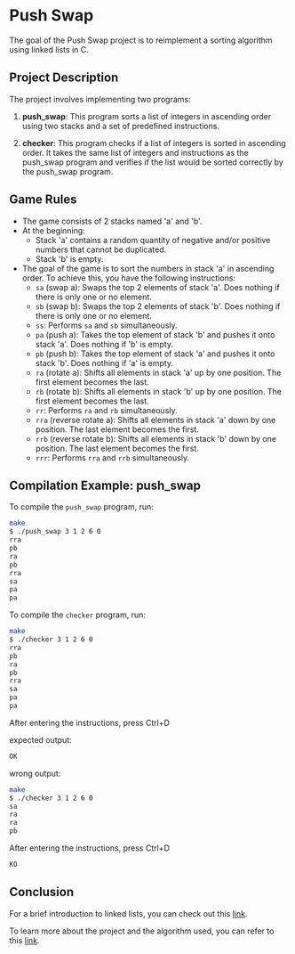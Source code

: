 # Push Swap

The goal of the Push Swap project is to reimplement a sorting algorithm using linked lists in C.

## Project Description

The project involves implementing two programs:

1. **push_swap**: This program sorts a list of integers in ascending order using two stacks and a set of predefined instructions.
   
2. **checker**: This program checks if a list of integers is sorted in ascending order. It takes the same list of integers and instructions as the push_swap program and verifies if the list would be sorted correctly by the push_swap program.

## Game Rules

- The game consists of 2 stacks named 'a' and 'b'.
- At the beginning:
  - Stack 'a' contains a random quantity of negative and/or positive numbers that cannot be duplicated.
  - Stack 'b' is empty.
- The goal of the game is to sort the numbers in stack 'a' in ascending order. To achieve this, you have the following instructions:
  - `sa` (swap a): Swaps the top 2 elements of stack 'a'. Does nothing if there is only one or no element.
  - `sb` (swap b): Swaps the top 2 elements of stack 'b'. Does nothing if there is only one or no element.
  - `ss`: Performs `sa` and `sb` simultaneously.
  - `pa` (push a): Takes the top element of stack 'b' and pushes it onto stack 'a'. Does nothing if 'b' is empty.
  - `pb` (push b): Takes the top element of stack 'a' and pushes it onto stack 'b'. Does nothing if 'a' is empty.
  - `ra` (rotate a): Shifts all elements in stack 'a' up by one position. The first element becomes the last.
  - `rb` (rotate b): Shifts all elements in stack 'b' up by one position. The first element becomes the last.
  - `rr`: Performs `ra` and `rb` simultaneously.
  - `rra` (reverse rotate a): Shifts all elements in stack 'a' down by one position. The last element becomes the first.
  - `rrb` (reverse rotate b): Shifts all elements in stack 'b' down by one position. The last element becomes the first.
  - `rrr`: Performs `rra` and `rrb` simultaneously.

## Compilation Example: push_swap

To compile the `push_swap` program, run:

```bash
make
$ ./push_swap 3 1 2 6 0
rra
pb
ra
pb
rra
sa
pa
pa
```
To compile the `checker` program, run:
```bash
make
$ ./checker 3 1 2 6 0
rra
pb
ra
pb
rra
sa
pa
pa
```
After entering the instructions, press Ctrl+D

expected output:
```bash
OK
```

wrong output:
```bash
make
$ ./checker 3 1 2 6 0
sa
ra
ra
pb
```
After entering the instructions, press Ctrl+D
```bash
KO
```

## Conclusion

For a brief introduction to linked lists, you can check out this [link](https://www.geeksforgeeks.org/what-is-linked-list/).

To learn more about the project and the algorithm used, you can refer to this [link](https://medium.com/@ayogun/push-swap-c1f5d2d41e97).
